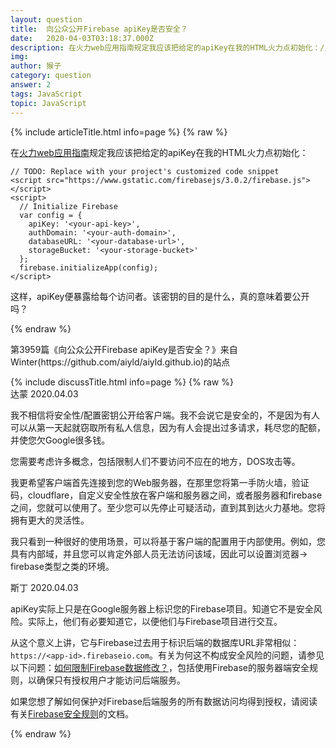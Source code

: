 ```yaml
---
layout: question
title:  向公众公开Firebase apiKey是否安全？
date:   2020-04-03T03:18:37.000Z
description: 在火力web应用指南规定我应该把给定的apiKey在我的HTML火力点初始化：// TODO  Replace with your project's...
img: 
author: 猴子
category: question
answer: 2
tags: JavaScript
topic: JavaScript
---
```

<div class="article-root">
  <div class="article">
    {% include articleTitle.html info=page %}
    {% raw %}
    <div class="article-content"><p><font style="vertical-align: inherit;"><font style="vertical-align: inherit;">在</font></font><a href="https://firebase.google.com/docs/web/setup#add_firebase_to_your_app" rel="noreferrer"><font style="vertical-align: inherit;"><font style="vertical-align: inherit;">火力web应用指南</font></font></a><font style="vertical-align: inherit;"><font style="vertical-align: inherit;">规定我应该把给定的apiKey在我的HTML火力点初始化：</font></font></p>

<pre><code>// TODO: Replace with your project's customized code snippet<font></font>
&lt;script src="https://www.gstatic.com/firebasejs/3.0.2/firebase.js"&gt;&lt;/script&gt;<font></font>
&lt;script&gt;<font></font>
  // Initialize Firebase<font></font>
  var config = {<font></font>
    apiKey: '&lt;your-api-key&gt;',<font></font>
    authDomain: '&lt;your-auth-domain&gt;',<font></font>
    databaseURL: '&lt;your-database-url&gt;',<font></font>
    storageBucket: '&lt;your-storage-bucket&gt;'<font></font>
  };<font></font>
  firebase.initializeApp(config);<font></font>
&lt;/script&gt;<font></font>
</code></pre>

<p><font style="vertical-align: inherit;"><font style="vertical-align: inherit;">这样，apiKey便暴露给每个访问者。</font><font style="vertical-align: inherit;">该密钥的目的是什么，真的意味着要公开吗？</font></font></p></div>
    {% endraw %}
  </div>
  <p class="winter_mark">第3959篇《向公众公开Firebase apiKey是否安全？》来自Winter(https://github.com/aiyld/aiyld.github.io)的站点</p>
  <div class="discuss-wrapper">
    {% include discussTitle.html info=page %}
    {% raw %}
    <div class="discuss-item">
        <div class="discuss-parent">
          <div class="discuss-meta">
            <span class="discuss-user">达蒙</span>
            <span class="discuss-time">2020.04.03</span>
          </div>
          <div class="discuss-comment"><p><font style="vertical-align: inherit;"><font style="vertical-align: inherit;">我不相信将安全性/配置密钥公开给客户端。</font><font style="vertical-align: inherit;">我不会说它是安全的，不是因为有人可以从第一天起就窃取所有私人信息，因为有人会提出过多请求，耗尽您的配额，并使您欠Google很多钱。</font></font></p>

<p><font style="vertical-align: inherit;"><font style="vertical-align: inherit;">您需要考虑许多概念，包括限制人们不要访问不应在的地方，DOS攻击等。 </font></font></p>

<p><font style="vertical-align: inherit;"><font style="vertical-align: inherit;">我更希望客户端首先连接到您的Web服务器，在那里您将第一手防火墙，验证码，cloudflare，自定义安全性放在客户端和服务器之间，或者服务器和firebase之间，您就可以使用了。</font><font style="vertical-align: inherit;">至少您可以先停止可疑活动，直到其到达火力基地。</font><font style="vertical-align: inherit;">您将拥有更大的灵活性。</font></font></p>

<p><font style="vertical-align: inherit;"><font style="vertical-align: inherit;">我只看到一种很好的使用场景，可以将基于客户端的配置用于内部使用。</font><font style="vertical-align: inherit;">例如，您具有内部域，并且您可以肯定外部人员无法访问该域，因此可以设置浏览器-&gt; firebase类型之类的环境。</font></font></p></div>
        </div></div><div class="discuss-item">
        <div class="discuss-parent">
          <div class="discuss-meta">
            <span class="discuss-user">斯丁</span>
            <span class="discuss-time">2020.04.03</span>
          </div>
          <div class="discuss-comment"><p><font style="vertical-align: inherit;"><font style="vertical-align: inherit;">apiKey实际上只是在Google服务器上标识您的Firebase项目。</font><font style="vertical-align: inherit;">知道它不是安全风险。</font><font style="vertical-align: inherit;">实际上，他们有必要知道它，以便他们与Firebase项目进行交互。</font></font></p>

<p><font style="vertical-align: inherit;"><font style="vertical-align: inherit;">从这个意义上讲，它与Firebase过去用于标识后端的数据库URL非常相似：</font></font><code>https://&lt;app-id&gt;.firebaseio.com</code><font style="vertical-align: inherit;"><font style="vertical-align: inherit;">。</font><font style="vertical-align: inherit;">有关为何这不构成安全风险的问题，请参见以下问题：</font></font><a href="https://stackoverflow.com/questions/35418143/how-to-restrict-firebase-data-modification"><font style="vertical-align: inherit;"><font style="vertical-align: inherit;">如何限制Firebase数据修改？</font></font></a><font style="vertical-align: inherit;"><font style="vertical-align: inherit;">，包括使用Firebase的服务器端安全规则，以确保只有授权用户才能访问后端服务。</font></font></p>

<p><font style="vertical-align: inherit;"><font style="vertical-align: inherit;">如果您想了解如何保护对Firebase后端服务的所有数据访问均得到授权，请阅读有关</font></font><a href="https://firebase.google.com/docs/rules" rel="noreferrer"><font style="vertical-align: inherit;"><font style="vertical-align: inherit;">Firebase安全规则</font></font></a><font style="vertical-align: inherit;"><font style="vertical-align: inherit;">的文档</font><font style="vertical-align: inherit;">。</font></font></p></div>
        </div></div>
    {% endraw %}
  </div>
<div>
